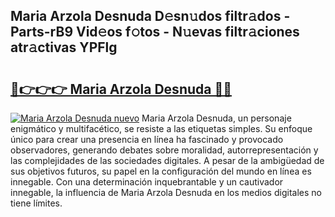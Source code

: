 ## Maria Arzola Desnuda D𝚎sn𝚞dos filtr𝚊dos - Parts-rB9 Vid𝚎os f𝚘tos - N𝚞evas filtr𝚊ciones atr𝚊ctivas YPFlg

# <h2><a href="http://mb53egd.tromn.icu/?c=Maria+Arzola+Desnuda">🔗👉👉👉 Maria Arzola Desnuda 🔗🔗</a></h2>

[![Maria Arzola Desnuda nuevo](https://i.imgur.com/pEAQMta.gif)](http://mb53egd.tromn.icu/?c=Maria+Arzola+Desnuda)
Maria Arzola Desnuda, un personaje enigmático y multifacético, se resiste a las etiquetas simples. Su enfoque único para crear una presencia en línea ha fascinado y provocado observadores, generando debates sobre moralidad, autorrepresentación y las complejidades de las sociedades digitales. A pesar de la ambigüedad de sus objetivos futuros, su papel en la configuración del mundo en línea es innegable. Con una determinación inquebrantable y un cautivador innegable, la influencia de Maria Arzola Desnuda en los medios digitales no tiene límites.
